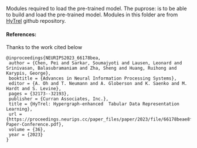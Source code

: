 Modules required to load the pre-trained model. 
The puprose: is to be able to build and load the pre-trained model. 
Modules in this folder are from [HyTrel](https://github.com/awslabs/hypergraph-tabular-lm ) github repository. 

#### References: 
Thanks to the work cited below
`````
@inproceedings{NEURIPS2023_66178bea,
 author = {Chen, Pei and Sarkar, Soumajyoti and Lausen, Leonard and Srinivasan, Balasubramaniam and Zha, Sheng and Huang, Ruihong and Karypis, George},
 booktitle = {Advances in Neural Information Processing Systems},
 editor = {A. Oh and T. Neumann and A. Globerson and K. Saenko and M. Hardt and S. Levine},
 pages = {32173--32193},
 publisher = {Curran Associates, Inc.},
 title = {HyTrel: Hypergraph-enhanced  Tabular Data Representation Learning},
 url = {https://proceedings.neurips.cc/paper_files/paper/2023/file/66178beae8f12fcd48699de95acc1152-Paper-Conference.pdf},
 volume = {36},
 year = {2023}
}
`````